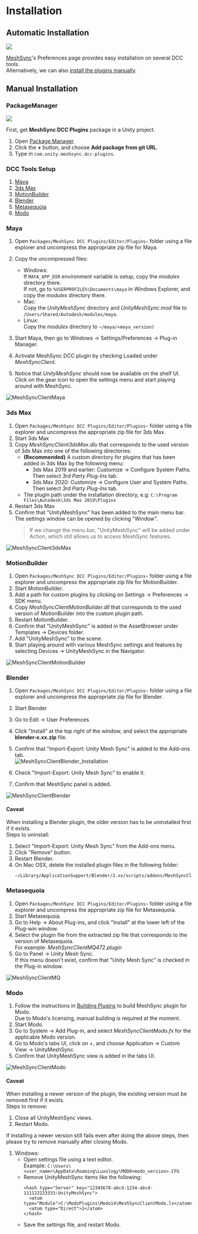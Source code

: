 # Installation

## Automatic Installation

![](images/MeshSyncPreferences.png)

[MeshSync](https://docs.unity3d.com/Packages/com.unity.meshsync@latest)'s Preferences page
provides easy installation on several DCC tools.    
Alternatively, we can also [install the plugins manually](#manual-installation).

## Manual Installation


### PackageManager

![](images/PackageManager.png)

First, get **MeshSync DCC Plugins** package in a Unity project.
1. Open [Package Manager](https://docs.unity3d.com/Manual/upm-ui.html). 
2. Click the **+** button, and choose **Add package from git URL**.
3. Type in `com.unity.meshsync.dcc-plugins`.

### DCC Tools Setup

1. [Maya](#maya)
1. [3ds Max](#3ds-max)
1. [MotionBuilder](#motionbuilder)
1. [Blender](#blender)
1. [Metasequoia](#metasequoia)
1. [Modo](#modo)

### Maya

1. Open `Packages/MeshSync DCC Plugins/Editor/Plugins~` folder using a file explorer 
   and uncompress the appropriate zip file for Maya.
1. Copy the uncompressed files:
   - Windows:   
     If `MAYA_APP_DIR` environment variable is setup, copy the *modules* directory there.  
     If not, go to `%USERPROFILE%\Documents\maya` in Windows Explorer, and copy the *modules* directory there.
   - Mac:   
     Copy the *UnityMeshSync* directory and *UnityMeshSync.mod* file to `/Users/Shared/Autodesk/modules/maya`.
   - Linux:  
     Copy the *modules* directory to `~/maya/<maya_version)`
  
  
1. Start Maya, then go to Windows -> Settings/Preferences -> Plug-in Manager.
1. Activate MeshSync DCC plugin by checking Loaded under *MeshSyncClient*.
1. Notice that *UnityMeshSync* should now be available on the shelf UI.  
  Click on the gear icon to open the settings menu and start playing around with MeshSync.
  
![MeshSyncClientMaya](images/MeshSyncClientMaya.png)

### 3ds Max

1. Open `Packages/MeshSync DCC Plugins/Editor/Plugins~` folder using a file explorer 
   and uncompress the appropriate zip file for 3ds Max.
1. Start 3ds Max
1. Copy *MeshSyncClient3dsMax.dlu* that corresponds to the used version of 3ds Max into 
   one of the following directories:
   - **(Recommended)** A custom directory for plugins that has been added in 3ds Max by the following menu:
     * 3ds Max 2019 and earlier: Customize -> Configure System Paths. Then select *3rd Party Plug-Ins* tab.
     * 3ds Max 2020: Customize -> Configure User and System Paths. Then select *3rd Party Plug-Ins* tab.
   - The plugin path under the installation directory, e.g: `C:\Program Files\Autodesk\3ds Max 2019\Plugins`
1. Restart 3ds Max 
1. Confirm that "UnityMeshSync" has been added to the main menu bar.
   The settings window can be opened by clicking "Window". 
   > If we change the menu bar, "UnityMeshSync" will be added under Action, which 
   > still allows us to access MeshSync features.

![MeshSyncClient3dsMax](images/MeshSyncClient3dsMax.png)

### MotionBuilder

1. Open `Packages/MeshSync DCC Plugins/Editor/Plugins~` folder using a file explorer 
   and uncompress the appropriate zip file for MotionBuilder.
1. Start MotionBuilder.
1. Add a path for custom plugins by clicking on Settings -> Preferences -> SDK menu.
1. Copy *MeshSyncClientMotionBuilder.dll* that corresponds to the used version of MotionBuilder into 
   the custom plugin path.
1. Restart MotionBuilder.
1. Confirm that "UnityMeshSync" is added in the AssetBrowser under Templates -> Devices folder.
1. Add "UnityMeshSync" to the scene.
1. Start playing around with various MeshSync settings and features by 
   selecting Devices -> UnityMeshSync in the Navigator.

![MeshSyncClientMotionBuilder](images/MeshSyncClientMotionBuilder.png)

### Blender
  
1. Open `Packages/MeshSync DCC Plugins/Editor/Plugins~` folder using a file explorer 
   and uncompress the appropriate zip file for Blender.
1. Start Blender
1. Go to Edit -> User Preferences
1. Click "Install" at the top right of the window, and select the appropriate **blender-x.xx.zip** file.
1. Confirm that "Import-Export: Unity Mesh Sync" is added to the Add-ons tab.     
   ![MeshSyncClientBlender_Installation](images/MeshSyncClientBlender_Installation.png)

1. Check "Import-Export: Unity Mesh Sync" to enable it.
1. Confirm that MeshSync panel is added.
  
![MeshSyncClientBlender](images/MeshSyncClientBlender.png)


#### Caveat

When installing a Blender plugin, the older version has to be uninstalled first if it exists.   
Steps to uninstall:

1. Select "Import-Export: Unity Mesh Sync" from the Add-ons menu.
1. Click "Remove" button.
1. Restart Blender. 
1. On Mac OSX, delete the installed plugin files in the following folder:
    ``` 
    ~/Library/ApplicationSupport/Blender/2.xx/scripts/addons/MeshSyncClientBlender
    ``` 

### Metasequoia
  
1. Open `Packages/MeshSync DCC Plugins/Editor/Plugins~` folder using a file explorer 
   and uncompress the appropriate zip file for Metasequoia.
1. Start Metasequoia.
1. Go to Help -> About Plug-ins, and click "Install" at the lower left of the Plug-win window.
1. Select the plugin file from the extracted zip file that corresponds to the version of Metasequoia.  
   For example: *MeshSyncClientMQ472.plugin*
1. Go to Panel -> Unity Mesh Sync.  
   If this menu doesn't exist, confirm that "Unity Mesh Sync" is checked in the Plug-in window.

![MeshSyncClientMQ](images/MeshSyncClientMQ.png)


### Modo

1. Follow the instructions in [Building Plugins](https://github.com/Unity-Technologies/MeshSyncDCCPlugins/blob/dev/Plugins~/Docs/en/BuildDCCPlugins.md)
   to build MeshSync plugin for Modo.   
   Due to Modo's licensing, manual building is required at the moment.
1. Start Modo.
3. Go to System -> Add Plug-in, and select *MeshSyncClientModo.fx* for the applicable Modo version.
4. Go to Modo's tabs UI, click on *+*, and choose Application -> Custom View -> UnityMeshSync.
1. Confirm that UnityMeshSync view is added in the tabs UI.

![MeshSyncClientModo](images/MeshSyncClientModo.png)

#### Caveat

When installing a newer version of the plugin, the existing version must be removed first if it exists.  
Steps to remove:
1. Close all UnityMeshSync views.
1. Restart Modo.

If installing a newer version still fails even after doing the above steps, 
then please try to remove manually after closing Modo.
1. Windows:
   - Open settings file using a text editor.  
     Example: `C:\Users\<user_name>\AppData\Roaming\Luxology\MODO<modo_version>.CFG`
   - Remove UnityMeshSync items like the following:
     ```
     <hash type="Server" key="12345678-abcd-1234-abcd-111122223333:UnityMeshSync">
       <atom type="Module">C:\ModoPlugins\Modo14\MeshSyncClientModo.lx</atom>
       <atom type="Direct">1</atom>
     </hash>
     ```
   - Save the settings file, and restart Modo.






